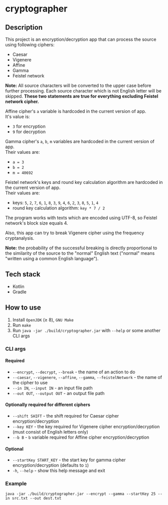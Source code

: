 # cryptographer

## Description

This project is an encryption/decryption app that can process the source using following ciphers:
* Caesar
* Vigenere
* Affine
* Gamma
* Feistel network

**Note:** All source characters will be converted to the upper case before further processing.
Each source character which is not English letter will be skipped.
**These two statements are true for everything excluding Feistel network cipher.**

Affine cipher's `a` variable is hardcoded in the current version of app.\
It's value is:
* `3` for encryption
* `9` for decryption

Gamma cipher's `a`, `b`, `m` variables are hardcoded in the current version of app.\
Their values are:
* `a = 3`
* `b = 2`
* `m = 40692`

Feistel network's keys and round key calculation algorithm
are hardcoded in the current version of app.\
Their values are:
* keys: `5`, `2`, `7`, `6`, `1`, `8`, `3`, `9`, `4`, `6`, `2`, `3`, `8`, `5`, `1`, `4`
* round key calculation algorithm: `key * 7 / 2`

The program works with texts which are encoded using UTF-8,
so Feistel network's block size equals 4.

Also, this app can try to break Vigenere cipher using the frequency cryptanalysis.

**Note:** the probability of the successful breaking is directly proportional
to the similarity of the source to the "normal" English text
("normal" means "written using a common English language").

## Tech stack

* Kotlin
* Gradle

## How to use

1. Install `OpenJDK` (≥ 8), `GNU Make`
2. Run `make`
3. Run `java -jar ./build/cryptographer.jar` with `--help` or some another CLI args

### CLI args

#### Required

* `--encrypt`, `--decrypt`, `--break` - the name of an action to do
* `--caesar`, `--vigenere`, `--affine`, `--gamma`, `--feistelNetwork` - the name of the cipher to use
* `--in IN`, `--input IN` - an input file path
* `--out OUT`, `--output OUT` - an output file path

#### Optionally required for different ciphers

* `--shift SHIFT` - the shift required for Caesar cipher encryption/decryption
* `--key KEY` - the key required for Vigenere cipher encryption/decryption
(must consist of English letters only)
* `--b B` - `b` variable required for Affine cipher encryption/decryption

#### Optional

* `--startKey START_KEY` - the start key for gamma cipher encryption/decryption (defaults to `1`)
* `-h`, `--help` - show this help message and exit

### Example

```
java -jar ./build/cryptographer.jar --encrypt --gamma --startKey 25 --in src.txt --out dest.txt
```
